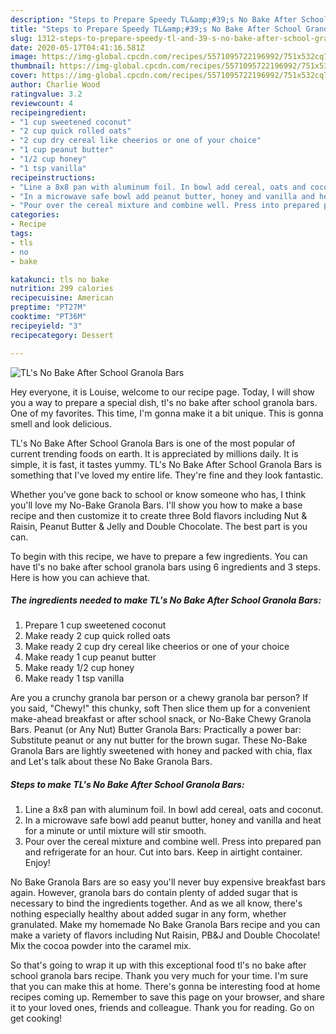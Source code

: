 ```yaml
---
description: "Steps to Prepare Speedy TL&amp;#39;s No Bake After School Granola Bars"
title: "Steps to Prepare Speedy TL&amp;#39;s No Bake After School Granola Bars"
slug: 1312-steps-to-prepare-speedy-tl-and-39-s-no-bake-after-school-granola-bars
date: 2020-05-17T04:41:16.581Z
image: https://img-global.cpcdn.com/recipes/5571095722196992/751x532cq70/tls-no-bake-after-school-granola-bars-recipe-main-photo.jpg
thumbnail: https://img-global.cpcdn.com/recipes/5571095722196992/751x532cq70/tls-no-bake-after-school-granola-bars-recipe-main-photo.jpg
cover: https://img-global.cpcdn.com/recipes/5571095722196992/751x532cq70/tls-no-bake-after-school-granola-bars-recipe-main-photo.jpg
author: Charlie Wood
ratingvalue: 3.2
reviewcount: 4
recipeingredient:
- "1 cup sweetened coconut"
- "2 cup quick rolled oats"
- "2 cup dry cereal like cheerios or one of your choice"
- "1 cup peanut butter"
- "1/2 cup honey"
- "1 tsp vanilla"
recipeinstructions:
- "Line a 8x8 pan with aluminum foil. In bowl add cereal, oats and coconut."
- "In a microwave safe bowl add peanut butter, honey and vanilla and heat for a minute or until mixture will stir smooth."
- "Pour over the cereal mixture and combine well. Press into prepared pan and refrigerate for an hour. Cut into bars. Keep in airtight container. Enjoy!"
categories:
- Recipe
tags:
- tls
- no
- bake

katakunci: tls no bake 
nutrition: 299 calories
recipecuisine: American
preptime: "PT27M"
cooktime: "PT36M"
recipeyield: "3"
recipecategory: Dessert

---
```



![TL&#39;s No Bake After School Granola Bars](https://img-global.cpcdn.com/recipes/5571095722196992/751x532cq70/tls-no-bake-after-school-granola-bars-recipe-main-photo.jpg)

Hey everyone, it is Louise, welcome to our recipe page. Today, I will show you a way to prepare a special dish, tl&#39;s no bake after school granola bars. One of my favorites. This time, I'm gonna make it a bit unique. This is gonna smell and look delicious.

TL&#39;s No Bake After School Granola Bars is one of the most popular of current trending foods on earth. It is appreciated by millions daily. It is simple, it is fast, it tastes yummy. TL&#39;s No Bake After School Granola Bars is something that I've loved my entire life. They're fine and they look fantastic.

Whether you&#39;ve gone back to school or know someone who has, I think you&#39;ll love my No-Bake Granola Bars. I&#39;ll show you how to make a base recipe and then customize it to create three Bold flavors including Nut &amp; Raisin, Peanut Butter &amp; Jelly and Double Chocolate. The best part is you can.


To begin with this recipe, we have to prepare a few ingredients. You can have tl&#39;s no bake after school granola bars using 6 ingredients and 3 steps. Here is how you can achieve that.

<!--inarticleads1-->

##### The ingredients needed to make TL&#39;s No Bake After School Granola Bars:

1. Prepare 1 cup sweetened coconut
1. Make ready 2 cup quick rolled oats
1. Make ready 2 cup dry cereal like cheerios or one of your choice
1. Make ready 1 cup peanut butter
1. Make ready 1/2 cup honey
1. Make ready 1 tsp vanilla


Are you a crunchy granola bar person or a chewy granola bar person? If you said, &#34;Chewy!&#34; this chunky, soft Then slice them up for a convenient make-ahead breakfast or after school snack, or No-Bake Chewy Granola Bars. Peanut (or Any Nut) Butter Granola Bars: Practically a power bar: Substitute peanut or any nut butter for the brown sugar. These No-Bake Granola Bars are lightly sweetened with honey and packed with chia, flax and Let&#39;s talk about these No Bake Granola Bars. 

<!--inarticleads2-->

##### Steps to make TL&#39;s No Bake After School Granola Bars:

1. Line a 8x8 pan with aluminum foil. In bowl add cereal, oats and coconut.
1. In a microwave safe bowl add peanut butter, honey and vanilla and heat for a minute or until mixture will stir smooth.
1. Pour over the cereal mixture and combine well. Press into prepared pan and refrigerate for an hour. Cut into bars. Keep in airtight container. Enjoy!


No Bake Granola Bars are so easy you&#39;ll never buy expensive breakfast bars again. However, granola bars do contain plenty of added sugar that is necessary to bind the ingredients together. And as we all know, there&#39;s nothing especially healthy about added sugar in any form, whether granulated. Make my homemade No Bake Granola Bars recipe and you can make a variety of flavors including Nut Raisin, PB&amp;J and Double Chocolate! Mix the cocoa powder into the caramel mix. 

So that's going to wrap it up with this exceptional food tl&#39;s no bake after school granola bars recipe. Thank you very much for your time. I'm sure that you can make this at home. There's gonna be interesting food at home recipes coming up. Remember to save this page on your browser, and share it to your loved ones, friends and colleague. Thank you for reading. Go on get cooking!
